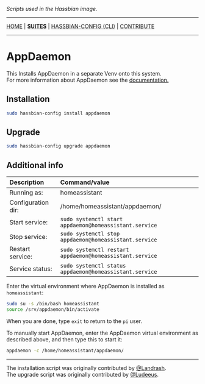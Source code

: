 _Scripts used in the Hassbian image._

***

[HOME](/hassbian-scripts/) | [**SUITES**](/hassbian-scripts/suites) | [HASSBIAN-CONFIG (CLI)](/hassbian-scripts/cli) | [CONTRIBUTE](/hassbian-scripts/contribute)

***

# AppDaemon

This Installs AppDaemon in a separate Venv onto this system.  
For more information about AppDaemon see the [documentation.][appdaemon-docs]

## Installation

```bash
sudo hassbian-config install appdaemon
```

## Upgrade

```bash
sudo hassbian-config upgrade appdaemon
```

## Additional info

Description | Command/value
:--- | :---
Running as: | homeassistant
Configuration dir: | /home/homeassistant/appdaemon/
Start service: | `sudo systemctl start appdaemon@homeassistant.service`
Stop service: | `sudo systemctl stop appdaemon@homeassistant.service`
Restart service: | `sudo systemctl restart appdaemon@homeassistant.service`
Service status: | `sudo systemctl status appdaemon@homeassistant.service`

Enter the virtual environment where AppDaemon is installed as `homeassistant`:

```bash
sudo su -s /bin/bash homeassistant
source /srv/appdaemon/bin/activate
```

When you are done, type `exit` to return to the `pi` user.

To manually start AppDaemon, enter the AppDaemon virtual environment as
described above, and then type this to start it:

```bash
appdaemon -c /home/homeassistant/appdaemon/
```

***

The installation script was originally contributed by [@Landrash][landrash].  
The upgrade script was originally contributed by [@Ludeeus][ludeeus].

<!--- Links --->
[appdaemon-docs]: http://appdaemon.readthedocs.io/en/latest/
[landrash]: https://github.com/landrash
[ludeeus]: https://github.com/ludeeus
